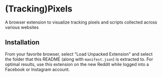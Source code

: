 # (Tracking)Pixels

A browser extension to visualize tracking pixels and scripts collected across various websites

## Installation

From your favorite browser, select "Load Unpacked Extension" and select the folder that this README (along with `manifest.json`) is extracted to. For optimal results, use this extension on the new Reddit while logged into a Facebook or Instagram account.